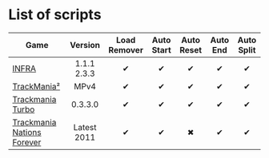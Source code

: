﻿# List of scripts
Game|Version|Load Remover|Auto Start|Auto Reset|Auto End|Auto Split
--|:-:|:-:|:-:|:-:|:-:|:-:
[INFRA](https://raw.githubusercontent.com/NeKzor/ASL-Scripts/master/ASL-Scripts/INFRA.asl)|1.1.1<br>2.3.3|✔|✔|✔|✔|✔
[TrackMania²](https://raw.githubusercontent.com/NeKzor/ASL-Scripts/master/ASL-Scripts/TrackMania2.asl)|MPv4|✔|✔|✔|✔|✔
[Trackmania Turbo](https://raw.githubusercontent.com/NeKzor/ASL-Scripts/master/ASL-Scripts/TrackmaniaTurbo.asl)|0.3.3.0|✔|✔|✔|✔|✔
[Trackmania Nations Forever](https://raw.githubusercontent.com/NeKzor/ASL-Scripts/master/ASL-Scripts/TrackmaniaNationsForever.asl)|Latest 2011|✔|✔|✖|✔|✔
